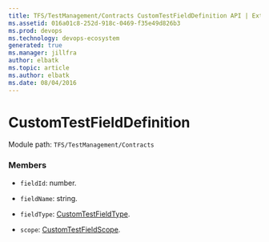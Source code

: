 ```yaml
---
title: TFS/TestManagement/Contracts CustomTestFieldDefinition API | Extensions for Azure DevOps Services
ms.assetid: 016a01c8-252d-918c-0469-f35e49d826b3
ms.prod: devops
ms.technology: devops-ecosystem
generated: true
ms.manager: jillfra
author: elbatk
ms.topic: article
ms.author: elbatk
ms.date: 08/04/2016
---
```


# CustomTestFieldDefinition

Module path: `TFS/TestManagement/Contracts`


### Members

* `fieldId`: number. 

* `fieldName`: string. 

* `fieldType`: [CustomTestFieldType](../../../TFS/TestManagement/Contracts/CustomTestFieldType.md). 

* `scope`: [CustomTestFieldScope](../../../TFS/TestManagement/Contracts/CustomTestFieldScope.md). 

